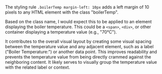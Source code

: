 The styling rule `.boilerTemp margin-left: 10px` adds a left margin of 10 pixels to any HTML element with the class "boilerTemp".

Based on the class name, I would expect this to be applied to an element displaying the boiler temperature.  This could be a `<span>`, `<div>`, or other container displaying a temperature value (e.g., "70°C").

It contributes to the overall visual layout by creating some visual spacing between the temperature value and any adjacent element, such as a label ("Boiler Temperature:") or another data point. This improves readability and prevents the temperature value from being directly crammed against the neighboring content. It likely serves to visually group the temperature value with the related label or context.